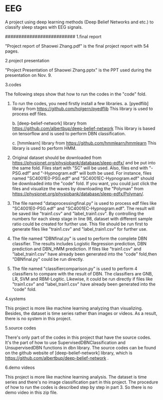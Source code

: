# EEG
A project using deep learning methods (Deep Belief Networks and etc.) to classify sleep stages with EEG signals.

##########################
1.final report

"Project report of Shaowei Zhang.pdf" is the final project report with 54 pages.

2.project presentation

"Project Presentation of Shaowei Zhang.pptx" is the PPT used during the presentation on Nov. 9.

3.codes

The following steps show that how to run the codes in the "code" fold.

1) To run the codes, you need firstly install a few libraries.
   a. [pyedflib] library from <https://github.com/holgern/pyedflib>
      This library is used to process edf files.

   b. [deep-belief-network] library from <https://github.com/albertbup/deep-belief-network>
      This library is based on tensorflow and is used to perform DBN classification.

   c. [hmmlearn] library from <https://github.com/hmmlearn/hmmlearn>
      This library is used to perform HMM.


2) Original dataset should be downloaded from <https://physionet.org/physiobank/database/sleep-edfx/> and be put into the same fold.
   Files start with "SC" will be used. Also, files end with "-PSG.edf" and "-Hypnogram.edf" will both be used.
   For instance, files named "SC4001E0-PSG.edf" and "SC4001EC-Hypnogram.edf" should be downloaded into the "code" fold.
   If you want, you could just click the files and visualize the waves by downloading the "Polyman" from <https://physionet.org/physiobank/database/sleep-edfx/Polyman/>.

3) The file named "dataprocessingfinal.py" is used to process edf files like "SC4001E0-PSG.edf" and "SC4001EC-Hypnogram.edf".
   The result will be saved like "train1.csv" and "label_train1.csv".
   By controlling the numbers for each sleep stage in line 98, dataset with different sample ratio could be created for further use.
   This file should be run first to generate files like "train1.csv" and "label_train1.csv" for further use.

4) The file named "DBNfinal.py" is used to perform the complete DBN classifier.
   The results includes Logistic Regression prediction, DBN prediction and DBN_HMM prediction.
   If files like "train1.csv" and "label_train1.csv" have already been generated into the "code" fold,then "DBNfinal.py" could be run directly.

5) The file named "classifiercomparison.py" is used to perform 4 classifiers to compare with the result of DBN.
   The classifiers are GNB, LR, SVM and RBM-Logitic.
   Likewise, it could be run directly if files like "train1.csv" and "label_train1.csv" have already been generated into the "code" fold.


4.systems

This project is more like machine learning analyzing than visualizing. Besides, the dataset is time series rather than images or videos.
As a result, there is no system in this project.

5.source codes

There's only part of the codes in this project that have the source codes. 
It's the part of how to use SupervisedDBNClassification and UnsupervisedDBN functions in dbn library.
The source codes can be found on the github website of [deep-belief-network] library, which is <https://github.com/albertbup/deep-belief-network> .

6.demo videos

This project is more like machine learning analysis.
The dataset is time series and there's no image classification part in this project.
The procedure of how to run the codes is described step by step in part 3.
So there is no demo video in this zip file.
